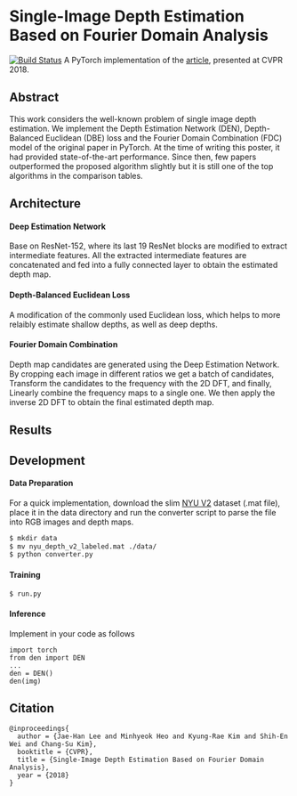 # Single-Image Depth Estimation Based on Fourier Domain Analysis

[![Build Status](https://travis-ci.org/joemccann/dillinger.svg?branch=master)](https://travis-ci.org/joemccann/dillinger)
A PyTorch implementation of the [article](http://openaccess.thecvf.com/content_cvpr_2018/CameraReady/2873.pdf), presented at CVPR 2018.
## Abstract
This work considers the well-known problem of single image depth estimation. We implement the Depth Estimation Network (DEN), Depth-Balanced Euclidean (DBE) loss and the Fourier Domain Combination (FDC) model of the original paper in PyTorch. At the time of writing this poster, it had provided state-of-the-art performance. Since then, few papers outperformed the proposed algorithm slightly but it is still one of the top algorithms in the comparison tables.

## Architecture

#### Deep Estimation Network
Base on ResNet-152, where its last 19 ResNet blocks are modified
to extract intermediate features. All the extracted intermediate features are concatenated and fed into a fully connected layer to obtain the estimated depth map.

#### Depth-Balanced Euclidean Loss
A modification of the commonly used Euclidean loss, which helps to more relaibly estimate shallow depths, as well as deep depths.

#### Fourier Domain Combination
Depth map candidates are generated using the Deep Estimation Network. By cropping each image in different ratios we get a batch of candidates, Transform the candidates to the frequency with the 2D DFT, and finally, Linearly combine the frequency maps to a single one. We then apply the inverse 2D DFT to obtain the final estimated depth map.

## Results

## Development
#### Data Preparation
For a quick implementation, download the slim [NYU V2](http://horatio.cs.nyu.edu/mit/silberman/nyu_depth_v2/nyu_depth_v2_labeled.mat) dataset (.mat file), place it in the data directory and run the converter script to parse the file into RGB images and depth maps.

```sh
$ mkdir data
$ mv nyu_depth_v2_labeled.mat ./data/
$ python converter.py
```
#### Training

```sh
$ run.py
```


#### Inference
Implement in your code as follows
```
import torch
from den import DEN
...
den = DEN()
den(img)
```


## Citation
```
@inproceedings{
  author = {Jae-Han Lee and Minhyeok Heo and Kyung-Rae Kim and Shih-En Wei and Chang-Su Kim},
  booktitle = {CVPR},
  title = {Single-Image Depth Estimation Based on Fourier Domain Analysis},
  year = {2018}
}
```
